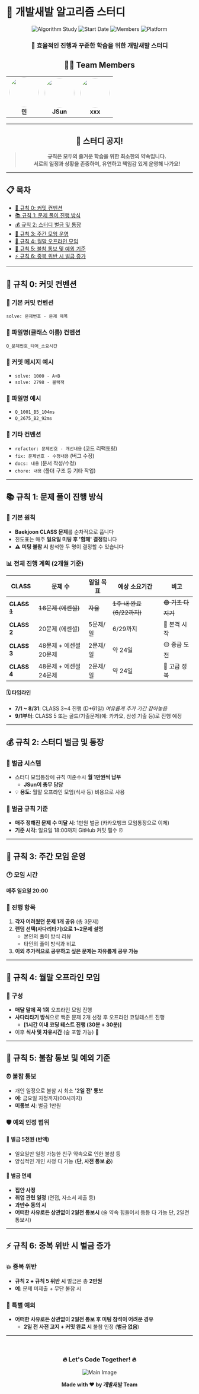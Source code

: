 # 🚀 개발새발 알고리즘 스터디

<div align="center">

![Algorithm Study](https://img.shields.io/badge/Algorithm-Study-blue?style=for-the-badge&logo=python&logoColor=white)
![Start Date](https://img.shields.io/badge/Start-2025.06.20-green?style=for-the-badge&logo=calendar&logoColor=white)
![Members](https://img.shields.io/badge/Members-3-orange?style=for-the-badge&logo=users&logoColor=white)
![Platform](https://img.shields.io/badge/Platform-Baekjoon-brightgreen?style=for-the-badge&logo=codingninjas&logoColor=white)

### 💪 효율적인 진행과 꾸준한 학습을 위한 개발새발 스터디

## 👨‍💻 Team Members

<table>
  <tr>
    <td align="center">
      <img src="https://avatars.githubusercontent.com/u/113077033?v=4" width="80px" style="border-radius: 50%;">
      <br/>
      <b>민</b>
    </td>
    <td align="center">
      <img src="https://avatars.githubusercontent.com/u/125232426?v=4" width="80px" style="border-radius: 50%;">
      <br/>
      <b>JSun</b>
    </td>
    <td align="center">
      <img src="xxx" width="80px" style="border-radius: 50%;">
      <br/>
      <b>xxx</b>
    </td>
  </tr>
</table>

</div>

---

<div align="center">

## 🤝 스터디 공지!

> **규칙은 모두의 즐거운 학습을 위한 최소한의 약속입니다.**  
> **서로의 일정과 상황을 존중하며, 유연하고 책임감 있게 운영해 나가요!**

</div>

---

## 📋 목차

- [📝 규칙 0: 커밋 컨벤션](#-규칙-0-커밋-컨벤션)
- [📚 규칙 1: 문제 풀이 진행 방식](#-규칙-1-문제-풀이-진행-방식)
- [💰 규칙 2: 스터디 벌금 및 통장](#-규칙-2-스터디-벌금-및-통장)
- [👥 규칙 3: 주간 모임 운영](#-규칙-3-주간-모임-운영)
- [🍕 규칙 4: 월말 오프라인 모임](#-규칙-4-월말-오프라인-모임)
- [📢 규칙 5: 불참 통보 및 예외 기준](#-규칙-5-불참-통보-및-예외-기준)
- [⚡ 규칙 6: 중복 위반 시 벌금 증가](#-규칙-6-중복-위반-시-벌금-증가)

---

## 📝 규칙 0: 커밋 컨벤션

### 🎯 기본 커밋 컨벤션
```
solve: 문제번호 - 문제 제목
```

### 📁 파일명(클래스 이름) 컨벤션
```
Q_문제번호_티어_소요시간
```

### 📌 커밋 메시지 예시
- `solve: 1000 - A+B`
- `solve: 2798 - 블랙잭`

### 📌 파일명 예시
- `Q_1001_B5_104ms`
- `Q_2675_B2_92ms`

### 🔧 기타 컨벤션
- `refactor: 문제번호 - 개선내용` (코드 리팩토링)
- `fix: 문제번호 - 수정내용` (버그 수정)
- `docs: 내용` (문서 작성/수정)
- `chore: 내용` (폴더 구조 등 기타 작업)

---

## 📚 규칙 1: 문제 풀이 진행 방식

### 🎯 기본 원칙
- **Baekjoon CLASS 문제**를 순차적으로 풉니다
- 진도표는 매주 **일요일 미팅 후 '함께' 결정**합니다
- ⚠️ **미팅 불참 시** 참석한 두 명이 결정할 수 있습니다

### 📊 전체 진행 계획 (2개월 기준)

| CLASS | 문제 수 | 일일 목표 | 예상 소요기간 | 비고 |
|-------|---------|-----------|---------------|------|
| ~~**CLASS 1**~~ | ~~16문제 (에센셜)~~ | ~~자율~~ | ~~1주 내 완료 (6/22까지)~~ | ~~🟢 기초 다지기~~ |
| **CLASS 2** | 20문제 (에센셜) | 5문제/일 | 6/29까지 | 🔵 본격 시작 |
| **CLASS 3** | 48문제 + 에센셜 20문제 | 2문제/일 | 약 24일 | 🟡 중급 도전 |
| **CLASS 4** | 48문제 + 에센셜 24문제 | 2문제/일 | 약 24일 | 🔴 고급 정복 |

#### 🗓️ 타임라인
- **7/1 ~ 8/31**: CLASS 3~4 진행 (D+61일) *여유롭게 추가 기간 잡아놓음*
- **9/1부터**: CLASS 5 또는 골드/기출문제(예: 카카오, 삼성 기출 등)로 진행 예정

---

## 💰 규칙 2: 스터디 벌금 및 통장

### 🏦 벌금 시스템
- 스터디 모임통장에 규칙 미준수시 **월 1만원씩 납부**
    - **JSun이 총무 담당**
- 💡 **용도**: 월말 오프라인 모임(식사 등) 비용으로 사용

### 💸 벌금 규칙 기준
- **매주 정해진 문제 수 미달 시**: 1만원 벌금 (카카오뱅크 모임통장으로 이체)
- **기준 시각**: 일요일 18:00까지 GitHub 커밋 필수 ⏰

---

## 👥 규칙 3: 주간 모임 운영

### 🕐 모임 시간
**매주 일요일 20:00**

### 📝 진행 항목
1. **각자 어려웠던 문제 1개 공유** (총 3문제)
2. **랜덤 선택(사다리타기)으로 1~2문제 설명**
   - 본인의 풀이 방식 리뷰
   - 타인의 풀이 방식과 비교
3. **이외 추가적으로 공유하고 싶은 문제는 자유롭게 공유 가능**

---

## 🍕 규칙 4: 월말 오프라인 모임

### 🎲 구성
- **매달 말에 꼭 1회** 오프라인 모임 진행
- **사다리타기 방식**으로 백준 문제 2개 선정 후 오프라인 코딩테스트 진행
    - **[1시간 이내 코딩 테스트 진행 (30분 + 30분)]**
- 이후 **식사 및 자유시간** (술 포함 가능) 🍻

---

## 📢 규칙 5: 불참 통보 및 예외 기준

### ⏰ 불참 통보
- 개인 일정으로 불참 시 최소 **'2일 전' 통보**
- **예**: 금요일 자정까지(00시까지)
- **미통보 시**: 벌금 1만원

### 🛡️ 예외 인정 범위

#### 💛 벌금 5천원 (반액)
- 일요일만 일정 가능한 친구 약속으로 인한 불참 등
- 양심적인 개인 사정 다 가능 (**단, 사전 통보 必**)

#### 💚 벌금 면제
- **집안 사정**
- **취업 관련 일정** (면접, 자소서 제출 등)
- **과반수 동의 시**
- **어떠한 사유로든 상관없이 2일전 통보시** (술 약속 힘들어서 등등 다 가능 단, 2일전 통보시)

---

## ⚡ 규칙 6: 중복 위반 시 벌금 증가

### 💥 중복 위반
- **규칙 2 + 규칙 5 위반 시** 벌금은 총 **2만원**
- **예**: 문제 미제출 + 무단 불참 시

### 🎉 특별 예외
- **어떠한 사유로든 상관없이 2일전 통보 후 미팅 참석이 어려운 경우**
    - **2일 전 사전 고지 + 커밋 완료 시** 불참 인정 (**벌금 없음**)

---
<br>

<div align="center">

### 🔥 Let's Code Together! 🔥

![Main Image](./docs/img/AlgoBrosMain.jpeg)

**Made with ❤️ by 개발새발 Team**

</div>
